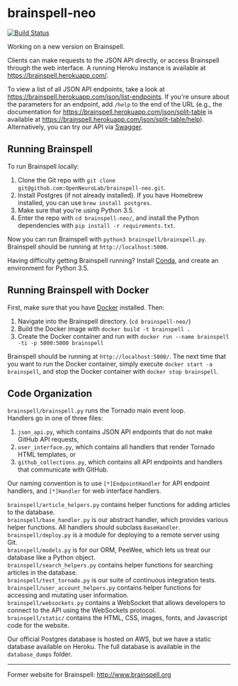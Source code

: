 # brainspell-neo

[![Build Status](https://travis-ci.org/OpenNeuroLab/brainspell-neo.svg?branch=master)](https://travis-ci.org/OpenNeuroLab/brainspell-neo)

Working on a new version on Brainspell.

Clients can make requests to the JSON API directly, or access Brainspell through the web interface. A running Heroku instance is available at https://brainspell.herokuapp.com/. 

To view a list of all JSON API endpoints, take a look at https://brainspell.herokuapp.com/json/list-endpoints. If you're unsure about the parameters for an endpoint, add `/help` to the end of the URL (e.g., the documentation for https://brainspell.herokuapp.com/json/split-table is available at https://brainspell.herokuapp.com/json/split-table/help). Alternatively, you can try our API via [Swagger](https://swaggerhub.com/apis/neelsomani/brainspell/1.0.0).

## Running Brainspell

To run Brainspell locally:  
1) Clone the Git repo with `git clone git@github.com:OpenNeuroLab/brainspell-neo.git`.
2) Install Postgres (if not already installed). If you have Homebrew installed, you can use `brew install postgres`.
3) Make sure that you're using Python 3.5.
4) Enter the repo with `cd brainspell-neo/`, and install the Python dependencies with `pip install -r requirements.txt`.

Now you can run Brainspell with `python3 brainspell/brainspell.py`. Brainspell should be running at `http://localhost:5000`.

Having difficulty getting Brainspell running? Install [Conda](https://conda.io/docs/get-started.html), and create an environment for Python 3.5.

## Running Brainspell with Docker

First, make sure that you have [Docker](https://docs.docker.com/engine/installation/) installed. Then:  
1) Navigate into the Brainspell directory. (`cd brainspell-neo/`)
2) Build the Docker image with `docker build -t brainspell .`
3) Create the Docker container and run with `docker run --name brainspell -ti -p 5000:5000 brainspell`

Brainspell should be running at `http://localhost:5000/`. The next time that you want to run the Docker container, simply execute `docker start -a brainspell`, and stop the Docker container with `docker stop brainspell`.

## Code Organization

`brainspell/brainspell.py` runs the Tornado main event loop.  
Handlers go in one of three files:
1. `json_api.py`, which contains JSON API endpoints that do not make GitHub API requests,
2. `user_interface.py`, which contains all handlers that render Tornado HTML templates, or
3. `github_collections.py`, which contains all API endpoints and handlers that communicate with GitHub.

Our naming convention is to use `[*]EndpointHandler` for API endpoint handlers, and `[*]Handler` for web interface handlers. 
 
`brainspell/article_helpers.py` contains helper functions for adding articles to the database.  
`brainspell/base_handler.py` is our abstract handler, which provides various helper functions. All handlers should subclass `BaseHandler`.  
`brainspell/deploy.py` is a module for deploying to a remote server using Git.  
`brainspell/models.py` is for our ORM, PeeWee, which lets us treat our database like a Python object.   
`brainspell/search_helpers.py` contains helper functions for searching articles in the database.   
`brainspell/test_tornado.py` is our suite of continuous integration tests.  
`brainspell/user_account_helpers.py` contains helper functions for accessing and mutating user information.  
`brainspell/websockets.py` contains a WebSocket that allows developers to connect to the API using the WebSockets protocol.   
`brainspell/static/` contains the HTML, CSS, images, fonts, and Javascript code for the website.

Our official Postgres database is hosted on AWS, but we have a static database available on Heroku. The full database is available in the `database_dumps` folder.

---

Former website for Brainspell: http://www.brainspell.org
